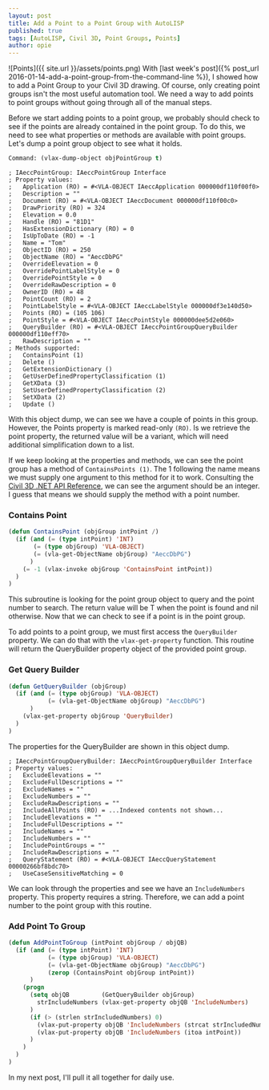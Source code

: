 ```yaml
---
layout: post
title: Add a Point to a Point Group with AutoLISP
published: true
tags: [AutoLISP, Civil 3D, Point Groups, Points]
author: opie
---
```

![Points]({{ site.url }}/assets/points.png) With [last week's post]({% post_url 2016-01-14-add-a-point-group-from-the-command-line %}), I showed how to add a Point Group to your Civil 3D drawing.  Of course, only creating point groups isn't the most useful automation tool.  We need a way to add points to point groups without going through all of the manual steps.

Before we start adding points to a point group, we probably should check to see if the points are already contained in the point group.  To do this, we need to see what properties or methods are available with point groups.  Let's dump a point group object to see what it holds.

```lisp
Command: (vlax-dump-object objPointGroup t)
```

```text
; IAeccPointGroup: IAeccPointGroup Interface
; Property values:
;   Application (RO) = #<VLA-OBJECT IAeccApplication 000000df110f00f0>
;   Description = ""
;   Document (RO) = #<VLA-OBJECT IAeccDocument 000000df110f00c0>
;   DrawPriority (RO) = 324
;   Elevation = 0.0
;   Handle (RO) = "81D1"
;   HasExtensionDictionary (RO) = 0
;   IsUpToDate (RO) = -1
;   Name = "Tom"
;   ObjectID (RO) = 250
;   ObjectName (RO) = "AeccDbPG"
;   OverrideElevation = 0
;   OverridePointLabelStyle = 0
;   OverridePointStyle = 0
;   OverrideRawDescription = 0
;   OwnerID (RO) = 48
;   PointCount (RO) = 2
;   PointLabelStyle = #<VLA-OBJECT IAeccLabelStyle 000000df3e140d50>
;   Points (RO) = (105 106)
;   PointStyle = #<VLA-OBJECT IAeccPointStyle 000000dee5d2e060>
;   QueryBuilder (RO) = #<VLA-OBJECT IAeccPointGroupQueryBuilder 000000df110eff70>
;   RawDescription = ""
; Methods supported:
;   ContainsPoint (1)
;   Delete ()
;   GetExtensionDictionary ()
;   GetUserDefinedPropertyClassification (1)
;   GetXData (3)
;   SetUserDefinedPropertyClassification (2)
;   SetXData (2)
;   Update ()
```

With this object dump, we can see we have a couple of points in this group.  However, the Points property is marked read-only `(RO)`.  Is we retrieve the point property, the returned value will be a variant, which will need additional simplification down to a list.

If we keep looking at the properties and methods, we can see the point group has a method of `ContainsPoints (1)`.  The 1 following the name means we must supply one argument to this method for it to work.  Consulting the [Civil 3D .NET API Reference](http://docs.autodesk.com/CIV3D/2015/ENU/API_Reference_Guide/html/57e2c379-a23b-fa8d-943d-c34b6b9d7142.htm), we can see the argument should be an integer.  I guess that means we should supply the method with a point number.

### <a name="containspoint">Contains Point</a>

```lisp
(defun ContainsPoint (objGroup intPoint /)
  (if (and (= (type intPoint) 'INT)
       (= (type objGroup) 'VLA-OBJECT)
       (= (vla-get-ObjectName objGroup) "AeccDbPG")
      )
    (= -1 (vlax-invoke objGroup 'ContainsPoint intPoint))
  )
)
```

This subroutine is looking for the point group object to query and the point number to search.  The return value will be T when the point is found and nil otherwise.  Now that we can check to see if a point is in the point group.

To add points to a point group, we must first access the `QueryBuilder` property.  We can do that with the `vlax-get-property` function.  This routine will return the QueryBuilder property object of the provided point group.

### <a name="getquerybuilder">Get Query Builder</a>

```lisp
(defun GetQueryBuilder (objGroup)
  (if (and (= (type objGroup) 'VLA-OBJECT)
           (= (vla-get-ObjectName objGroup) "AeccDbPG")
      )
    (vlax-get-property objGroup 'QueryBuilder)
  )
)
```

The properties for the QueryBuilder are shown in this object dump.

```text
; IAeccPointGroupQueryBuilder: IAeccPointGroupQueryBuilder Interface
; Property values:
;   ExcludeElevations = ""
;   ExcludeFullDescriptions = ""
;   ExcludeNames = ""
;   ExcludeNumbers = ""
;   ExcludeRawDescriptions = ""
;   IncludeAllPoints (RO) = ...Indexed contents not shown...
;   IncludeElevations = ""
;   IncludeFullDescriptions = ""
;   IncludeNames = ""
;   IncludeNumbers = ""
;   IncludePointGroups = ""
;   IncludeRawDescriptions = ""
;   QueryStatement (RO) = #<VLA-OBJECT IAeccQueryStatement 00000266bf8bdc70>
;   UseCaseSensitiveMatching = 0
```

We can look through the properties and see we have an `IncludeNumbers` property.  This property requires a string.  Therefore, we can add a point number to the point group with this routine.

### <a name="addpointtogroup">Add Point To Group</a>

```lisp
(defun AddPointToGroup (intPoint objGroup / objQB)
  (if (and (= (type intPoint) 'INT)
           (= (type objGroup) 'VLA-OBJECT)
           (= (vla-get-ObjectName objGroup) "AeccDbPG")
           (zerop (ContainsPoint objGroup intPoint))
      )
    (progn
      (setq objQB         (GetQueryBuilder objGroup)
        strIncludeNumbers (vlax-get-property objQB 'IncludeNumbers)
      )
      (if (> (strlen strIncludedNumbers) 0)
        (vlax-put-property objQB 'IncludeNumbers (strcat strIncludedNumbers "," (itoa intPoint)))
        (vlax-put-property objQB 'IncludeNumbers (itoa intPoint))
      )
    )
  )
)
```

In my next post, I'll pull it all together for daily use.